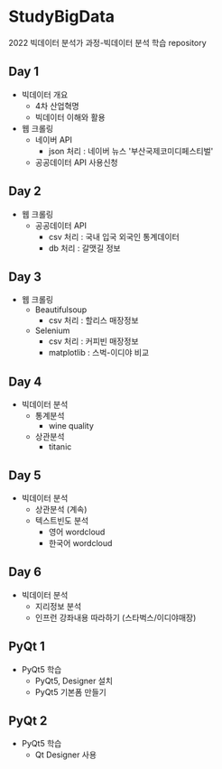 # StudyBigData
2022 빅데이터 분석가 과정-빅데이터 분석 학습 repository

## Day 1
- 빅데이터 개요
  - 4차 산업혁명
  - 빅데이터 이해와 활용
- 웹 크롤링
  - 네이버 API
    - json 처리 : 네이버 뉴스 '부산국제코미디페스티벌'
  - 공공데이터 API 사용신청

## Day 2
- 웹 크롤링
  - 공공데이터 API
      - csv 처리 : 국내 입국 외국인 통계데이터
      - db 처리 : 갈맷길 정보

## Day 3
- 웹 크롤링
  - Beautifulsoup
    - csv 처리 : 할리스 매장정보
  - Selenium
    - csv 처리 : 커피빈 매장정보
    - matplotlib : 스벅-이디야 비교

## Day 4
  - 빅데이터 분석
    - 통계분석
      - wine quality
    - 상관분석
      - titanic

## Day 5
  - 빅데이터 분석
    - 상관분석 (계속)
    - 텍스트빈도 분석
      - 영어 wordcloud
      - 한국어 wordcloud

## Day 6
  - 빅데이터 분석
    - 지리정보 분석
    - 인프런 강좌내용 따라하기 (스타벅스/이디야매장)

## PyQt 1
- PyQt5 학습
  - PyQt5, Designer 설치
  - PyQt5 기본폼 만들기

## PyQt 2
- PyQt5 학습
  - Qt Designer 사용
